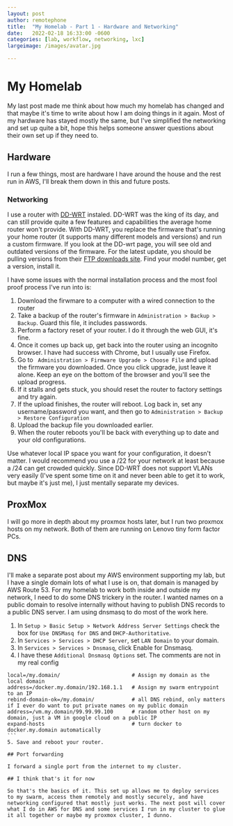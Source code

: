 ```yaml
---
layout: post
author: remotephone
title:  "My Homelab - Part 1 - Hardware and Networking"
date:   2022-02-18 16:33:00 -0600
categories: [lab, workflow, networking, lxc]
largeimage: /images/avatar.jpg

---
```


# My Homelab

My last post made me think about how much my homelab has changed and that maybe it's time to write about how I am doing things in it again. Most of my hardware has stayed mostly the same, but I've simplified the networking and set up quite a bit, hope this helps someone answer questions about their own set up if they need to.

## Hardware

I run a few things, most are hardware I have around the house and the rest run in AWS, I'll break them down in this and future posts.


### Networking

I use a router with [DD-WRT](https://dd-wrt.com/) instaled. DD-WRT was the king of its day, and can still provide quite a few features and capabilities the average home router won't provide. With DD-WRT, you replace the firmware that's running your home router (it supports many different models and versions) and run a custom firmware. If you look at the DD-wrt page, you will see old and outdated versions of the firmware. For the latest update, you should be pulling versions from their [FTP downloads site](https://download1.dd-wrt.com/dd-wrtv2/downloads/betas/2022/01-16-2022-r48128/). Find your model number, get a version, install it. 

I have some issues with the normal installation process and the most fool proof process I've run into is:

1. Download the firwmare to a computer with a wired connection to the router
2. Take a backup of the router's firmware in `Administration > Backup > Backup`. Guard this file, it includes passwords.
3. Perform a factory reset of your router. I do it through the web GUI, it's fine.
4. Once it comes up back up, get back into the router using an incognito browser. I have had success with Chrome, but I usually use Firefox.
5. Go to ` Administration > Firmware Upgrade > Choose File` and upload the firmware you downloaded. Once you click upgrade, just leave it alone. Keep an eye on the bottom of the browser and you'll see the upload progress. 
6. If it stalls and gets stuck, you should reset the router to factory settings and try again.
7. If the upload finishes, the router will reboot. Log back in, set any username/password you want, and then go to `Administration > Backup > Restore Configuration`
8. Upload the backup file you downloaded earlier. 
9. When the router reboots you'll be back with everything up to date and your old configurations. 

Use whatever local IP space you want for your configuration, it doesn't matter. I would recommend you use a /22 for your network at least because a /24 can get crowded quickly. Since DD-WRT does not support VLANs very easily (I've spent some time on it and never been able to get it to work, but maybe it's just me), I just mentally separate my devices.

## ProxMox

I will go more in depth about my proxmox hosts later, but I run two proxmox hosts on my network. Both of them are running on Lenovo tiny form factor PCs. 

## DNS

I'll make a separate post about my AWS environment supporting my lab, but I have a single domain lots of what I use is on, that domain is managed by AWS Route 53. For my homelab to work both inside and outside my network, I need to do some DNS trickery in the router. I wanted names on a public domain to resolve internally without having to publish DNS records to a public DNS server. I am using dnsmasq to do most of the work here.

1. In `Setup > Basic Setup > Network Address Server Settings` check the box for `Use DNSMasq for DNS` and `DHCP-Authoritative`.
2. In `Services > Services > DHCP Server`, set `LAN Domain` to your domain.
3. In `Services > Services > Dnsmasq`, click Enable for Dnsmasq. 
4. I have these `Additional Dnsmasq Options` set. The comments are not in my real config
  ````
  local=/my.domain/                       # Assign my domain as the local domain
  address=/docker.my.domain/192.168.1.1   # Assign my swarm entrypoint to an IP
  rebind-domain-ok=/my.domain/            # all DNS rebind, only matters if I ever do want to put private names on my public domain
  address=/vm.my.domain/99.99.99.100      # random other host on my domain, just a VM in google cloud on a public IP
  expand-hosts                            # turn docker to docker.my.domain automatically
  ```
5. Save and reboot your router.  

## Port forwarding

I forward a single port from the internet to my cluster. 

## I think that's it for now

So that's the basics of it. This set up allows me to deploy services to my swarm, access them remotely and mostly securely, and have networking configured that mostly just works. The next post will cover what I do in AWS for DNS and some services I run in my cluster to glue it all together or maybe my proxmox cluster, I dunno. 
